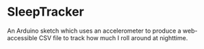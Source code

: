 SleepTracker
============

An Arduino sketch which uses an accelerometer to produce a web-accessible CSV file to track how much I roll around at nighttime.